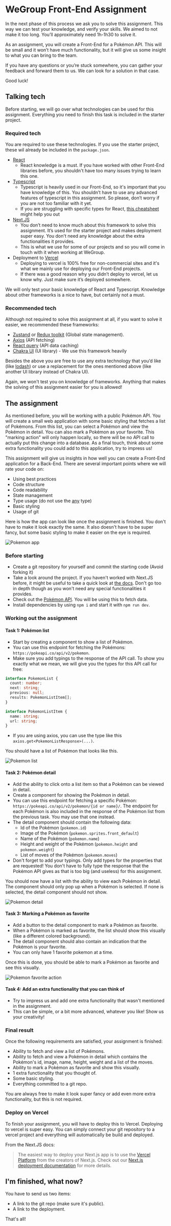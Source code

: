 # WeGroup Front-End Assignment

In the next phase of this process we ask you to solve this assignment. This way we can test your knowledge, and verify your skills. We aimed to not make it too long. You’ll approximately need 1h-1h30 to solve it.

As an assignment, you will create a Front-End for a Pokémon API. This will be small and it won’t have much functionality, but it will give us some insight to what you can bring to the team.

If you have any questions or you’re stuck somewhere, you can gather your feedback and forward them to us. We can look for a solution in that case.

Good luck!

## Talking tech

Before starting, we will go over what technologies can be used for this assignment. Everything you need to finish this task is included in the starter project.

### Required tech

You are required to use these technologies. If you use the starter project, these wil already be included in the `package.json`.

- [React](https://reactjs.org/)
  - React knowledge is a must. If you have worked with other Front-End libraries before, you shouldn't have too many issues trying to learn this one.
- [Typescript](https://www.typescriptlang.org/)
  - Typescript is heavily used in our Front-End, so it's important that you have knowledge of this. You shouldn’t have to use any advanced features of typescript in this assignment. So please, don’t worry if you are not too familiar with it yet.
  - If you are struggling with specific types for React, [this cheatsheet](https://react-typescript-cheatsheet.netlify.app/) might help you out
- [Next.JS](https://nextjs.org/)
  - You don’t need to know much about this framework to solve this assignment. It’s used for the starter project and makes deployment super easy. You don't need any knowledge about the extra functionalities it provides.
  - This is what we use for some of our projects and so you will come in touch with it when working at WeGroup.
- Deployment to [Vercel](https://vercel.com/)
  - Deploying to vercel is 100% free for non-commercial sites and it's what we mainly use for deploying our Front-End projects.
  - If there was a good reason why you didn’t deploy to vercel, let us know why. Just make sure it’s deployed somewhere.

We will only test your basic knowledge of React and Typescript. Knowledge about other frameworks is a nice to have, but certainly not a must.

### Recommended tech

Although not required to solve this assignment at all, if you want to solve it easier, we recommended these frameworks:

- [Zustand](https://github.com/pmndrs/zustand) or [Redux toolkit](https://redux-toolkit.js.org/) (Global state management).
- [Axios](https://axios-http.com/docs/intro) (API fetching)
- [React query](https://react-query.tanstack.com/) (API data caching)
- [Chakra UI](https://chakra-ui.com/) (UI library) - We use this framework heavily

Besides the above you are free to use any extra technology that you’d like (like [lodash](https://lodash.com/)) or use a replacement for the ones mentioned above (like another UI library instead of Chakra UI).

Again, we won't test you on knowledge of frameworks. Anything that makes the solving of this assignment easier for you is allowed!

## The assignment

As mentioned before, you will be working with a public Pokémon API. You will create a small web application with some basic styling that fetches a list of Pokémons. From this list, you can select a Pokémon and view the Pokémon in detail. You can also mark a Pokémon as your favorite. This "marking action" will only happen locally, so there will be no API call to actually put this change into a database. As a final touch, think about some extra functionality you could add to this application, try to impress us!

This assignment will give us insights in how well you can create a Front-End application for a Back-End. There are several important points where we will rate your code on:

- Using best practices
- Code structure
- Code readability
- State management
- Type usage (do not use the [any](https://www.typescriptlang.org/docs/handbook/2/everyday-types.html#any) type)
- Basic styling
- Usage of git

Here is how the app can look like once the assignment is finished. You don't have to make it look exactly the same. It also doesn't have to be super fancy, but some basic styling to make it easier on the eye is required.

![Pokemon app](assignment_images/pokemon_app.png)

### Before starting

- Create a git repository for yourself and commit the starting code (Avoid forking it)
- Take a look around the project. If you haven't worked with Next.JS before, it might be useful to take a quick look at [the docs](https://nextjs.org/docs). Don't go too in depth though as you won't need any special functionalities it provides.
- Check out the [Pokémon API](https://pokeapi.co/). You will be using this to fetch data.
- Install dependencies by using `npm i` and start it with `npm run dev`.

### Working out the assignment

#### Task 1: Pokémon list

- Start by creating a component to show a list of Pokémon.
- You can use this endpoint for fetching the Pokémons: `https://pokeapi.co/api/v2/pokemon`.
- Make sure you add typings to the response of the API call. To show you exactly what we mean, we will give you the types for this API call for free:

```ts
interface PokemonList {
  count: number;
  next: string;
  previous: null;
  results: PokemonListItem[];
}

interface PokemonListItem {
  name: string;
  url: string;
}
```

- If you are using axios, you can use the type like this `axios.get<PokemonListResponse>(...)`.

You should have a list of Pokémon that looks like this.

![Pokemon list](assignment_images/pokemon_list.png)

#### Task 2: Pokémon detail

- Add the ability to click onto a list item so that a Pokémon can be viewed in detail.
- Create a component for showing the Pokémon in detail.
- You can use this endpoint for fetching a specific Pokémon: `https://pokeapi.co/api/v2/pokemon/{id or name}/`. The endpoint for each Pokémon is also included in the response of the Pokémon list from the previous task. You may use that one instead.
- The detail component should contain the following data:
  - Id of the Pokémon (`pokemon.id`)
  - Image of the Pokémon (`pokemon.sprites.front_default`)
  - Name of the Pokémon (`pokemon.name`)
  - Height and weight of the Pokémon (`pokemon.height` and `pokemon.weight`)
  - List of moves of the Pokémon (`pokemon.moves`)
- Don't forget to add your typings. Only add types for the properties that are requested! You don't have to fully type the response that the Pokémon API gives as that is too big (and useless) for this assignment.

You should now have a list with the ability to view each Pokémon in detail. The component should only pop up when a Pokémon is selected. If none is selected, the detail component should not show.

![Pokemon detail](assignment_images/pokemon_detail.gif)

#### Task 3: Marking a Pokémon as favorite

- Add a button to the detail component to mark a Pokémon as favorite.
- When a Pokémon is marked as favorite, the list should show this visually (like a different colored background).
- The detail component should also contain an indication that the Pokémon is your favorite.
- You can only have 1 favorite pokemon at a time.

Once this is done, you should be able to mark a Pokémon as favorite and see this visually.

![Pokemon favorite action](assignment_images/pokemon_favorite.gif)

#### Task 4: Add an extra functionality that you can think of

- Try to impress us and add one extra functionality that wasn't mentioned in the assignment.
- This can be simple, or a bit more advanced, whatever you like! Show us your creativity!

### Final result

Once the following requirements are satisfied, your assignment is finished:

- Ability to fetch and view a list of Pokémons.
- Ability to fetch and view a Pokémon in detail which contains the Pokémon's id, image, name, height, weight and a list of the moves.
- Ability to mark a Pokémon as favorite and show this visually.
- 1 extra functionality that you thought of.
- Some basic styling.
- Everything committed to a git repo.

You are always free to make it look super fancy or add even more extra functionality, but this is not required.

### Deploy on Vercel

To finish your assignment, you will have to deploy this to Vercel. Deploying to vercel is super easy. You can simply connect your git repository to a vercel project and everything will automatically be build and deployed.

From the Next.JS docs:

> The easiest way to deploy your Next.js app is to use the [Vercel Platform](https://vercel.com/new?utm_medium=default-template&filter=next.js&utm_source=create-next-app&utm_campaign=create-next-app-readme) from the creators of Next.js.
> Check out our [Next.js deployment documentation](https://nextjs.org/docs/deployment) for more details.

## I'm finished, what now?

You have to send us two items:

- A link to the git repo (make sure it's public).
- A link to the deployment.

That's all!
